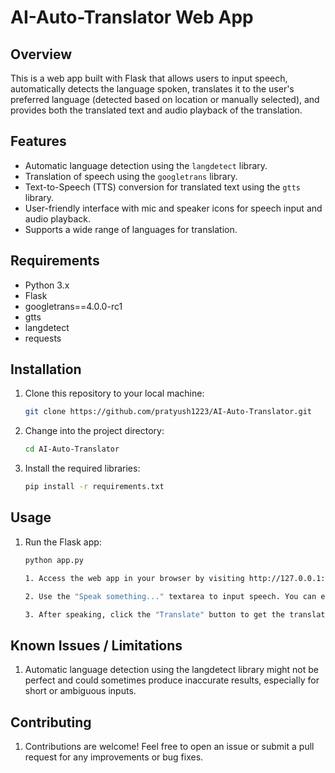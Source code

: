 # AI-Auto-Translator Web App


## Overview

This is a web app built with Flask that allows users to input speech, automatically detects the language spoken, translates it to the user's preferred language (detected based on location or manually selected), and provides both the translated text and audio playback of the translation.

## Features

- Automatic language detection using the `langdetect` library.
- Translation of speech using the `googletrans` library.
- Text-to-Speech (TTS) conversion for translated text using the `gtts` library.
- User-friendly interface with mic and speaker icons for speech input and audio playback.
- Supports a wide range of languages for translation.

## Requirements

- Python 3.x
- Flask
- googletrans==4.0.0-rc1
- gtts
- langdetect
- requests

## Installation

1. Clone this repository to your local machine:

   ```bash
   git clone https://github.com/pratyush1223/AI-Auto-Translator.git
2. Change into the project directory:
   
   ```bash
   cd AI-Auto-Translator
3. Install the required libraries:

   ```bash
   pip install -r requirements.txt

## Usage

1. Run the Flask app:

   ```bash
   python app.py

   1. Access the web app in your browser by visiting http://127.0.0.1:5000/.

   2. Use the "Speak something..." textarea to input speech. You can either type or click the microphone icon to start recording your speech.

   3. After speaking, click the "Translate" button to get the translated text and play the translated audio using the speaker icon.

## Known Issues / Limitations

 1. Automatic language detection using the langdetect library might not be perfect and could sometimes produce inaccurate results, especially for short or 
    ambiguous inputs.

## Contributing
 1. Contributions are welcome! Feel free to open an issue or submit a pull request for any improvements or bug fixes.

